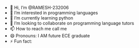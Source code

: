 - 👋 Hi, I’m @RAMESH-232006
- 👀 I’m interested in programming languages
- 🌱 I’m currently learning python
- 💞️ I’m looking to collaborate on programming language tutors
- 📫 How to reach me call me
- 😄 Pronouns: I AM future ECE graduate
- ⚡ Fun fact: 

<!---
RAMESH-232006/RAMESH-232006 is a ✨ special ✨ repository because its `README.md` (this file) appears on your GitHub profile.
You can click the Preview link to take a look at your changes.
--->
